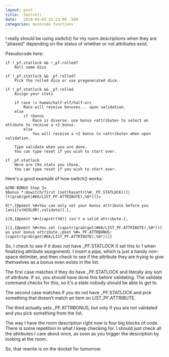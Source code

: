 ```yaml
---
layout: post
title:  Switch()
date:   2019-04-03 22:23:00 -500
categories: mushcode functions
---
```

I really should be using switch() for my room descriptions when they are "phased" depending on the status of whether or not attributes exist.

Pseudocode here:
```
if !_pf.statlock && !_pf.rolled?
    Roll some dice
    
if !_pf.statlock && _pf.rolled?
    Pick the rolled dice or use pregenerated dice.
    
if !_pf.statlock && _pf.rolled
    Assign your stats
    
    if race != human/half-elf/half-orc
        Race will receive bonuses... upon validation.
    else
        if !bonus
            Race is diverse. use bonus <attribute> to select an attibute to receive a +2 bonus.
        else
            You will receive a +2 bonus to <attribute> when upon validation.
    
    Type validate when you are done.
    You can type reset if you wish to start over.

if _pf.statlock
    Here are the stats you chose.
    You can type reset if you wish to start over.
```

Here's a good example of how switch() works:
```
&CMD-BONUS Step 3=
$bonus *:@switch/first [not(hasattr(%#,_PF.STATLOCK))]|[t(grab(get(#66/LIST_PF.ATTRIBUTE),%0*))]=

0|*,{@pemit %#=You can only set your bonus attribute before you [ansi(v(HCOLOR),validate)].},

1|0,{@pemit %#=[capstr(%0)] isn't a valid attribute.},

1|1,{@pemit %#=You set [capstr(grab(get(#66/LIST_PF.ATTRIBUTE),%0*))] as your bonus attribute.;@set %#=_PF.ATTRBONUS:[capstr(grab(get(#66/LIST_PF.ATTRIBUTE),%0*))]}
```
So, I check to see if it does _not_ have _PF.STATLOCK (I set this to 1 when finalizing attribute assignment). I insert a pipe, which is just a handy non-space delimiter, and then check to see if the attribute they are trying to give themselves as a bonus even exists in the list.

The first case matches if they do have _PF.STATLOCK and literally any sort of attribute. If so, you should have done this before validating. The validate command checks for this, so it's a state nobody should be able to get to.

The second case matches if you do not have _PF.STATLOCK and pick something that doesn't match an item on LIST_PF.ATTRIBUTE.

The third actually sets _PF.ATTRBONUS, but only if you are not validated and you pick something from the list.

The way I have the room description right now is four big blocks of code. There is some repetition in what I keep checking for. I should just check all the attributes I care about once, as soon as you trigger the description by looking at the room. 

So, that rewrite is on the docket for tomorrow.
